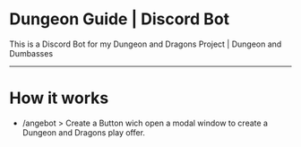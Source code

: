 # Dungeon Guide | Discord Bot
This is a Discord Bot for my Dungeon and Dragons Project | Dungeon and Dumbasses

---

# How it works
- /angebot > Create a Button wich open a modal window to create a Dungeon and Dragons play offer.
